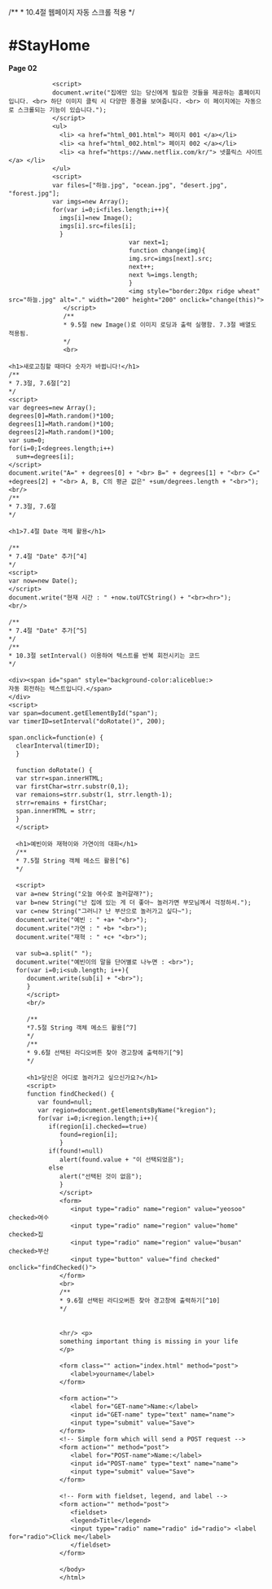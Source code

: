    <html>
   <head>
     /**
    * 10.4절 웹페이지 자동 스크롤 적용
    */
                <script>
                function startScroll(interval) {
                setInterval("autoscroll()", interval);
                }
                function autoScroll() {
                window.scrollBy(0, 10);
                }
                </script>
                <body onload="startScroll(1000)">
                <h1>#StayHome</h1>
                <p><strong>Page 02</strong></p>
                
                <script>
                document.write("집에만 있는 당신에게 필요한 것들을 제공하는 홈페이지입니다. <br> 하단 이미지 클릭 시 다양한 풍경을 보여줍니다. <br> 이 페이지에는 자동으로 스크롤되는 기능이 있습니다.");
                </script>
                <ul>
                  <li> <a href="html_001.html"> 페이지 001 </a></li>
                  <li> <a href="html_002.html"> 페이지 002 </a></li>
                  <li> <a href="https://www.netflix.com/kr/"> 넷플릭스 사이트 </a> </li>
                </ul>
                <script>
                var files=["하늘.jpg", "ocean.jpg", "desert.jpg", "forest.jpg"];
                var imgs=new Array();
                for(var i=0;i<files.length;i++){
                  imgs[i]=new Image();
                  imgs[i].src=files[i];
                  }
                                     var next=1;
                                     function change(img){
                                     img.src=imgs[next].src;
                                     next++;
                                     next %=imgs.length;
                                     }
                                     <img style="border:20px ridge wheat" src="하늘.jpg" alt="." width="200" height="200" onclick="change(this)">
                   </script>
                   /**
                   * 9.5절 new Image()로 이미지 로딩과 출력 실행함. 7.3절 배열도 적용됨.
                   */
                   <br>
    
    <h1>새로고침할 때마다 숫자가 바뀝니다!</h1>
    /**
    * 7.3절, 7.6절[^2]
    */
    <script>
    var degrees=new Array();
    degrees[0]=Math.random()*100;
    degrees[1]=Math.random()*100;
    degrees[2]=Math.random()*100;
    var sum=0;
    for(i=0;I<degrees.length;i++)
      sum+=degrees[i];
    </script>
    document.write("A=" + degrees[0] + "<br> B=" + degrees[1] + "<br> C=" +degrees[2] + "<br> A, B, C의 평균 값은" +sum/degrees.length + "<br>");
    <br/>
    /**
    * 7.3절, 7.6절
    */
    
    <h1>7.4절 Date 객체 활용</h1>
    
    /**
    * 7.4절 "Date" 추가[^4]
    */
    <script>
    var now=new Date();
    </script>
    document.write("현재 시간 : " +now.toUTCString() + "<br><hr>");
    <br/>
    
    /**
    * 7.4절 "Date" 추가[^5]
    */
    /**
    * 10.3절 setInterval() 이용하여 텍스트를 반복 회전시키는 코드
    */
    
    <div><span id="span" style="background-color:aliceblue:>
    자동 회전하는 텍스트입니다.</span>
    </div>
    <script>
    var span=document.getElementById("span");
    var timerID=setInterval("doRotate()", 200);
    
    span.onclick=function(e) {
      clearInterval(timerID);
      }
      
      function doRotate() {
      var strr=span.innerHTML;
      var firstChar=strr.substr(0,1);
      var remaions=strr.substr(1, strr.length-1);
      strr=remains + firstChar;
      span.innerHTML = strr;
      }
      </script>
      
      <h1>예빈이와 재혁이와 가연이의 대화</h1>
      /**
      * 7.5절 String 객체 메소드 활용[^6]
      */
      
      <script>
      var a=new String("오늘 여수로 놀러갈래?");
      var b=new String("난 집에 있는 게 더 좋아~ 놀러가면 부모님께서 걱정하셔.");
      var c=new String("그러니? 난 부산으로 놀러가고 싶다~");
      document.write("예빈 : " +a+ "<br>");
      document.write("가연 : " +b+ "<br>");
      document.write("재혁 : " +c+ "<br>");
      
      var sub=a.split(" ");
      document.write("예빈이의 말을 단어별로 나누면 : <br>");
      for(var i=0;i<sub.length; i++){
         document.write(sub[i] + "<br>");
         }
         </script>
         <br/>
         
         /**
         *7.5절 String 객체 메소드 활용[^7]
         */
         /**
         * 9.6절 선택된 라디오버튼 찾아 경고창에 출력하기[^9]
         */
         
         <h1>당신은 어디로 놀러가고 싶으신가요?</h1>
         <script>
         function findChecked() {
            var found=null;
            var region=document.getElementsByName("kregion");
            for(var i=0;i<region.length;i++){
               if(region[i].checked==true)
                  found=region[i];
                  }
               if(found!=null)
                  alert(found.value + "이 선택되었음");
               else
                  alert("선택된 것이 없음");
                  }
                  </script>
                  <form>
                     <input type="radio" name="region" value="yeosoo" checked>여수
                     <input type="radio" name="region" value="home" checked>집
                     <input type="radio" name="region" value="busan" checked>부산
                     <input type="button" value="find checked" onclick="findChecked()">
                  </form>
                  <br>
                  /**
                  * 9.6절 선택된 라디오버튼 찾아 경고창에 출력하기[^10]
                  */
                  
                  
                  <hr/> <p>
                  something important thing is missing in your life
                  </p>
                  
                  <form class="" action="index.html" method="post">
                     <label>yourname</label>
                  </form>

                  <form action="">
                     <label for="GET-name">Name:</label>
                     <input id="GET-name" type="text" name="name">
                     <input type="submit" value="Save">
                  </form>
                  <!-- Simple form which will send a POST request -->
                  <form action="" method="post">
                     <label for="POST-name">Name:</label>
                     <input id="POST-name" type="text" name="name">
                     <input type="submit" value="Save">
                  </form>

                  <!-- Form with fieldset, legend, and label -->
                  <form action="" method="post">
                     <fieldset>
                     <legend>Title</legend>
                     <input type="radio" name="radio" id="radio"> <label for="radio">Click me</label>
                     </fieldset>
                  </form>
                  
                  </body>
                  </html>
